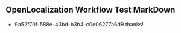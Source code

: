 ## OpenLocalization Workflow Test MarkDown
* 9a52f70f-588e-43bd-b3b4-c0e06277a6d9 thanks!

<!--HONumber=Jul16_HO4-->



